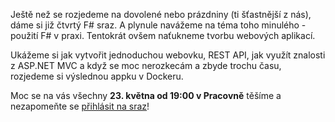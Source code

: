 Ještě než se rozjedeme na dovolené nebo prázdniny (ti šťastnější z nás), dáme si již čtvrtý F# sraz. A plynule navážeme na téma toho minulého - použití F# v praxi. Tentokrát ovšem naťukneme tvorbu webových aplikací.

[comment]:Perex

Ukážeme si jak vytvořit jednoduchou webovku, REST API, jak využít znalosti z ASP.NET MVC a když se moc nerozkecám a zbyde trochu času, rozjedeme si výslednou appku v Dockeru.

Moc se na vás všechny **23. května od 19:00 v Pracovně** těšíme a nezapomeňte se [přihlásit na sraz](http://srazy.info/fsharping/6578)!